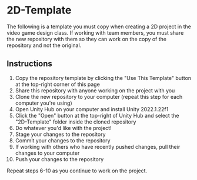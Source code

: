 # 2D-Template

The following is a template you must copy when creating a 2D project in the video game design class. If working with team members, you must share the new repository with them so they can work on the copy of the repository and not the original.

## Instructions

1. Copy the repository template by clicking the "Use This Template" button at the top-right corner of this page
2. Share this repository with anyone working on the project with you
3. Clone the new repository to your computer (repeat this step for each computer you're using)
4. Open Unity Hub on your computer and install Unity 2022.1.22f1
5. Click the "Open" button at the top-right of Unity Hub and select the "2D-Template" folder inside the cloned repository
6. Do whatever you'd like with the project!
7. Stage your changes to the repository
8. Commit your changes to the repository
9. If working with others who have recently pushed changes, pull their changes to your computer
10. Push your changes to the repository

Repeat steps 6-10 as you continue to work on the project.
